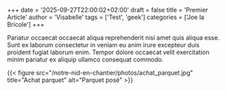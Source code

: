 +++
date = '2025-09-27T22:00:02+02:00'
draft = false
title = 'Premier Article'
author = 'Visabelle'
tags = ['Test', 'geek']
categories = ['Joe la Bricole']
+++

Pariatur occaecat occaecat aliqua reprehenderit nisi amet quis aliqua esse. Sunt ex laborum consectetur in veniam eu anim irure excepteur duis proident fugiat laborum enim. Tempor dolore occaecat velit exercitation minim pariatur ex aliquip ullamco consequat commodo.

{{< figure src="/notre-nid-en-chantier/photos/achat_parquet.jpg" title="Achat parquet" alt="Parquet posé" >}}
